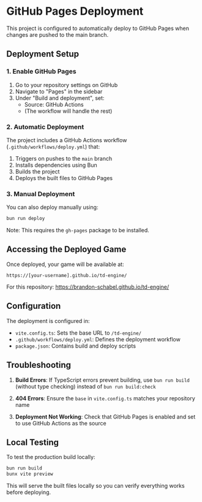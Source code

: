 # GitHub Pages Deployment

This project is configured to automatically deploy to GitHub Pages when changes are pushed to the main branch.

## Deployment Setup

### 1. Enable GitHub Pages

1. Go to your repository settings on GitHub
2. Navigate to "Pages" in the sidebar
3. Under "Build and deployment", set:
   - Source: GitHub Actions
   - (The workflow will handle the rest)

### 2. Automatic Deployment

The project includes a GitHub Actions workflow (`.github/workflows/deploy.yml`) that:

1. Triggers on pushes to the `main` branch
2. Installs dependencies using Bun
3. Builds the project
4. Deploys the built files to GitHub Pages

### 3. Manual Deployment

You can also deploy manually using:

```bash
bun run deploy
```

Note: This requires the `gh-pages` package to be installed.

## Accessing the Deployed Game

Once deployed, your game will be available at:

```
https://[your-username].github.io/td-engine/
```

For this repository: https://brandon-schabel.github.io/td-engine/

## Configuration

The deployment is configured in:

- `vite.config.ts`: Sets the base URL to `/td-engine/`
- `.github/workflows/deploy.yml`: Defines the deployment workflow
- `package.json`: Contains build and deploy scripts

## Troubleshooting

1. **Build Errors**: If TypeScript errors prevent building, use `bun run build` (without type checking) instead of `bun run build:check`

2. **404 Errors**: Ensure the `base` in `vite.config.ts` matches your repository name

3. **Deployment Not Working**: Check that GitHub Pages is enabled and set to use GitHub Actions as the source

## Local Testing

To test the production build locally:

```bash
bun run build
bunx vite preview
```

This will serve the built files locally so you can verify everything works before deploying.